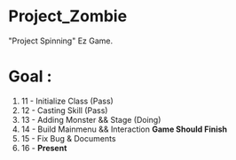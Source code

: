 # Project_Zombie

"Project Spinning"
Ez Game.

# Goal :
1. 11 - Initialize Class (Pass)
2. 12 - Casting Skill (Pass)
3. 13 - Adding Monster && Stage (Doing)
4. 14 - Build Mainmenu && Interaction ****Game Should Finish****
5. 15 - Fix Bug & Documents
6. 16 - ****Present****
